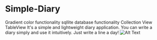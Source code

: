 # Simple-Diary
Gradient color functionality 
sqllite database functionality
Collection View 
TableView
It's a simple and lightweight diary application. You can write a diary simply and use it intuitively. Just write a line a day!
![Alt Text](http://chandwani.site11.com/DemoProjectGif/AlineaDay.gif)
